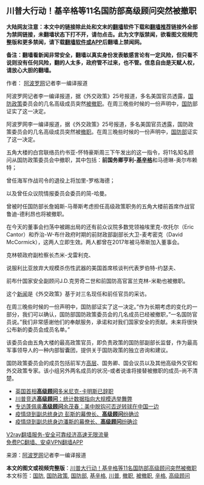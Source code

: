  <h2>川普大行动！基辛格等11名国防部高级顾问突然被撤职</h2> <p class="notice"><b>大陆网友注意：本文中的链接除此处和文末的<a href="https://github.com/bannedbook/fanqiang" >翻墙</a>软件下载和<a href="https://github.com/killgcd/justmysocks/blob/master/README.md">翻墙推荐</a>链接外全部为禁网链接，未翻墙状态下打不开，请勿点击。此为文字版禁闻，欲看图文视频完整版和更多禁闻，请下载<a href="https://github.com/bannedbook/fanqiang">翻墙软件或APP</a>后翻墙上禁闻网。</p><p>备注：翻墙看新闻非常安全，翻墙以真实身份发表敏感言论有一定风险，但只看不说则没有任何风险，翻的人太多，政府管不过来，也不管。信息自由是天赋人权，请放心大胆的翻墙。</b></p>  <div class="entry"> <p>作者： <span class='wp_keywordlink_affiliate'><a href="https://www.aboluowang.com/" title="阿波罗网" target="_blank">阿波罗网</a></span>记者李一编译报道</p> <p id="summary">阿波罗网记者李一编译报道，据《外交政策》25号报道，多名美国官员透露，<a href="https://www.bannedbook.org/bnews/tag/%E5%9B%BD%E9%98%B2%E6%94%BF%E7%AD%96/" class="st_tag internal_tag" rel="tag" title="标签 国防政策 下的日志">国防政策</a>委员会的几名高级成员突然<a href="https://www.bannedbook.org/bnews/tag/%E8%A2%AB%E6%92%A4%E8%81%8C/" class="st_tag internal_tag" rel="tag" title="标签 被撤职 下的日志">被撤职</a>。在周三晚些时候的一份声明中，<a href="https://www.bannedbook.org/bnews/tag/%E5%9B%BD%E9%98%B2/" class="st_tag internal_tag" rel="tag" title="标签 国防 下的日志">国防</a>部证实了这一决定。</p> <p>阿波罗网李一编译报道，据《外交政策》25号报道，多名美国官员透露，国防政策委员会的几名高级成员突然被<a href="https://www.bannedbook.org/bnews/tag/%E6%92%A4%E8%81%8C/" class="st_tag internal_tag" rel="tag" title="标签 撤职 下的日志">撤职</a>。在周三晚些时候的一份声明中，<a href="https://www.bannedbook.org/bnews/tag/%E5%9B%BD%E9%98%B2%E9%83%A8/" class="st_tag internal_tag" rel="tag" title="标签 国防部 下的日志">国防部</a>证实了这一决定。</p> <p>五角大楼的白宫联络员约书亚-怀特豪斯周三下午发出的这一指令，将11名知名顾问从国防政策委员会中撤职，其中包括：<strong>前国务卿亨利-<a href="https://www.bannedbook.org/bnews/tag/%e5%9f%ba%e8%be%9b%e6%a0%bc/" class="st_tag internal_tag" rel="tag" title="标签 基辛格 下的日志">基辛格</a></strong>和马德琳-奥尔布赖特；</p> <p>曾任海军作战司令的退役上将加里-罗格海德；</p>  <p>以及曾任众议院情报委员会委员的简-哈曼。</p> <p>曾被时任国防部长詹姆斯-马蒂斯考虑担任高级政策职务的五角大楼前首席作战官鲁迪-德利昂也将被撤职。</p> <p>在今天的董事会扫荡中被踢出局的还有前众议院多数党领袖埃里克-坎托尔（Eric Cantor）和乔治-W-布什政府时期的前财政部副部长大卫-麦考密克（David McCormick），这两人立即生效。两人都曾在2017年被马蒂斯加入董事会。</p> <p>克林顿政府副检察长杰米-戈雷利克、</p> <p>说服利比亚放弃大规模杀伤性武器的美国首席核谈判代表罗伯特-约瑟夫、</p>  <p>前布什国家安全副顾问J.D.克劳奇二世和前国防高官富兰克林-米勒也被撤职。</p> <p>这个<span class='wp_keywordlink_affiliate'><a href="https://www.bannedbook.org/" title="新闻">新闻</a></span>是《外交政策》基于对三名现任和前任官员的采访。</p> <p>在周三晚些时候的一份声明中，国防部证实了这一决定。&#8221;作为长期考虑的变化的一部分，我们可以确认，国防部国防政策委员会的几名成员已经被撤职，&#8221;一名国防官员说。&#8221;我们非常感谢他们的奉献服务，承诺和对我们国家安全的贡献。未来将很快公布新的委员会成员名单。&#8221;</p> <p>该委员会由五角大楼的最高政策官员，即负责政策的国防部副部长监督，作为最高军事领导人的一种内部智囊团，提供关于国防政策的独立咨询和建议。</p> <p>国防政策委员会的成员包括前军方<span class='wp_keywordlink_affiliate'><a href="https://www.bannedbook.org/bnews/ccpdope/" title="中共高层内幕" target="_blank">高层</a></span>、国务卿、国会议员以及其他高级外交官和外交政策专家。该小组另外两名成员的状况&#8211;或者说谁将接替被撤职的成员&#8211;尚不清楚。</p>  <ul class='op-related-articles' title='相关阅读'> <li><a href='https://www.bannedbook.org/bnews/baitai/20201114/1430877.html' target='_blank'>英国首相<b>高级顾问</b>多米尼克-卡明斯已辞职</a></li> <li><a href='https://www.bannedbook.org/bnews/comments/20201111/1429063.html' target='_blank'>川普竞选<b>高级顾问</b>：统计数据指向大规模选举舞弊</a></li> <li><a href='https://www.bannedbook.org/bnews/headline/20201103/1424908.html' target='_blank'>专访蓬佩奥<b>高级顾问</b>余茂春：美中脱钩可否逆转球在中国一边</a></li> <li><a href='https://www.bannedbook.org/bnews/cnnews/20201026/1420245.html' target='_blank'>疫情烧到副总统身边 彭斯的幕僚长、<b>高级顾问</b>纷确诊</a></li> <li><a href='https://www.bannedbook.org/bnews/baitai/20201025/1420030.html' target='_blank'>疫情烧到副总统身边潘斯的幕僚长、<b>高级顾问</b>纷确诊</a></li> </ul> <p class="texttj"> <a href="https://www.bannedbook.org/forum23/topic22702.html" target="_blank">V2ray翻墙服务-安全可靠经济高速无限流量</a><br/> <a href="https://github.com/bannedbook/fanqiang/wiki/%E7%A6%81%E9%97%BB%E7%BD%91%E5%AE%89%E5%8D%93%E7%BF%BB%E5%A2%99%E6%96%B0%E9%97%BBAPP" target="_blank">免费PC翻墙、安卓VPN翻墙APP</a></p><p> 来源：<a href="https://www.aboluowang.com/2020/1127/1527898.html" target="_blank">阿波罗网</a>记者李一编译报道 </p><a name='sharetosocial'></a>       <div><b>本文的图文或视频完整版</b>：<a href='https://www.bannedbook.org/bnews/cnnews/20201127/1438045.html'>川普大行动！基辛格等11名国防部高级顾问突然被撤职</a></div>  </div><!--END ENTRY--> <div class="postfooter"> <div>本文标签：<a href="https://www.bannedbook.org/bnews/tag/%E5%9B%BD%E9%98%B2/" rel="tag">国防</a>, <a href="https://www.bannedbook.org/bnews/tag/%E5%9B%BD%E9%98%B2%E6%94%BF%E7%AD%96/" rel="tag">国防政策</a>, <a href="https://www.bannedbook.org/bnews/tag/%E5%9B%BD%E9%98%B2%E9%83%A8/" rel="tag">国防部</a>, <a href="https://www.bannedbook.org/bnews/tag/%e5%9f%ba%e8%be%9b%e6%a0%bc/" rel="tag">基辛格</a>, <a href="https://www.bannedbook.org/bnews/tag/%e5%b7%9d%e6%99%ae/" rel="tag">川普</a>, <a href="https://www.bannedbook.org/bnews/tag/%E6%92%A4%E8%81%8C/" rel="tag">撤职</a>, <a href="https://www.bannedbook.org/bnews/tag/%E8%A2%AB%E6%92%A4%E8%81%8C/" rel="tag">被撤职</a>, <a href="https://www.bannedbook.org/bnews/tag/%e8%be%9b%e6%a0%bc/" rel="tag">辛格</a>, <a href="https://www.bannedbook.org/bnews/tag/%E9%AB%98%E7%BA%A7%E9%A1%BE%E9%97%AE/" rel="tag">高级顾问</a></div>  </div><!--END POSTFOOTER--> 